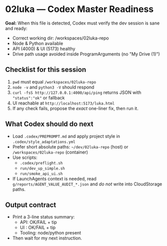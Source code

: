 # 02luka — Codex Master Readiness

**Goal:** When this file is detected, Codex must verify the dev session is sane and ready:
- Correct working dir: /workspaces/02luka-repo
- Node & Python available
- API (4000) & UI (5173) healthy
- Drive path usage avoided inside ProgramArguments (no "My Drive (1)")

## Checklist for this session
1) `pwd` must equal `/workspaces/02luka-repo`
2) `node -v` and `python3 -V` should respond
3) `curl -fsS http://127.0.0.1:4000/api/ping` returns JSON with `"status":"ok"` or fallback
4) UI reachable at `http://localhost:5173/luka.html`
5) If any check fails, propose the *exact* one-liner fix, then run it.

## What Codex should do next
- Load `.codex/PREPROMPT.md` and apply project style in `.codex/style_adaptations.yml`
- Prefer short absolute paths: `~/dev/02luka-repo` (host) or `/workspaces/02luka-repo` (container)
- Use scripts:
  - `.codex/preflight.sh`
  - `run/dev_up_simple.sh`
  - `run/smoke_api_ui.sh`
- If LaunchAgents context is needed, read `g/reports/AGENT_VALUE_AUDIT_*.json` and *do not* write into CloudStorage paths.

## Output contract
- Print a 3-line status summary:
  - API: OK/FAIL + tip
  - UI : OK/FAIL + tip
  - Tooling: node/python present
- Then wait for my next instruction.
